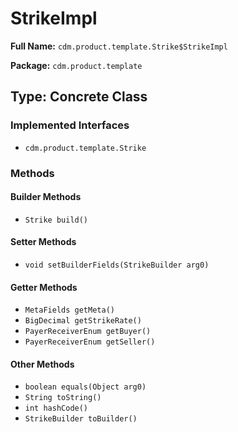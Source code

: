 # StrikeImpl

**Full Name:** `cdm.product.template.Strike$StrikeImpl`

**Package:** `cdm.product.template`

## Type: Concrete Class

### Implemented Interfaces

- `cdm.product.template.Strike`

### Methods

#### Builder Methods

- `Strike build()`

#### Setter Methods

- `void setBuilderFields(StrikeBuilder arg0)`

#### Getter Methods

- `MetaFields getMeta()`
- `BigDecimal getStrikeRate()`
- `PayerReceiverEnum getBuyer()`
- `PayerReceiverEnum getSeller()`

#### Other Methods

- `boolean equals(Object arg0)`
- `String toString()`
- `int hashCode()`
- `StrikeBuilder toBuilder()`

